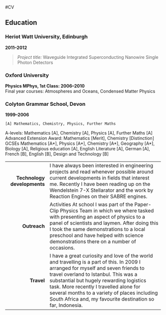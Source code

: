 #CV

Education
---------


### Heriot Watt University, Edinburgh
**2011–2012** 
> *Project title:* Waveguide Integrated Superconducting Nanowire Single Photon Detectors

### Oxford University
**Physics MPhys, 1st Class: 2006–2010**  
Final year courses: Atmospheres and Oceans, Condensed Matter Physics

### Colyton Grammar School, Devon

**1999–2006** 
```
[A] Mathematics, Chemistry, Physics, Further Maths
```
A-levels: Mathematics [A], Chemistry [A], Physics [A], Further Maths [A]
Advanced Extension Award: Mathematics [Merit], Chemistry [Distinction]
GCSEs Mathematics [A*], Physics [A*], Chemistry [A*], Geography [A*], Biology [A],
Religious education [A], English Literature [A], German [A], French [B], English [B],
Design and Technology [B]




|  |  |
| -------: | :---------- |
| **Technology developments** |  I have always been interested in engineering projects and read whenever possible around current developments in fields that interest me. Recently I have been reading up on the Wendelstein 7-X Stellarator and the work by Reaction Engines on their SABRE engines.|
| **Outreach** | Activities At school I was part of the Paper-Clip Physics Team in which we where tasked with presenting an aspect of physics to a panel of scientists and laymen. After doing this I took the same demonstrations to a local preschool and have helped with science demonstrations there on a number of occasions. |
| **Travel** | I have a great curiosity and love of the world and travelling is a part of this. In 2009 I arranged for myself and seven friends to travel overland to Istanbul. This was a substantial but hugely rewarding logistics task. More recently I travelled alone for several months to a variety of places including South Africa and, my favourite destination so far, Indonesia. |

